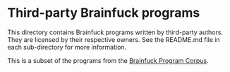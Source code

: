 # Third-party Brainfuck programs

This directory contains Brainfuck programs written by third-party authors. They
are licensed by their respective owners. See the README.md file in each
sub-directory for more information.

This is a subset of the programs from the [Brainfuck Program Corpus](https://github.com/thaliaarchi/bfcorpus).
